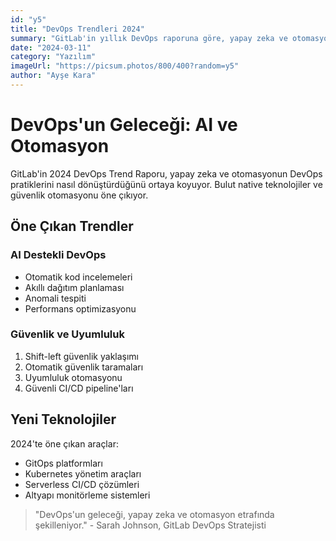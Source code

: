```yaml
---
id: "y5"
title: "DevOps Trendleri 2024"
summary: "GitLab'in yıllık DevOps raporuna göre, yapay zeka ve otomasyon araçları DevOps pratiklerini dönüştürüyor."
date: "2024-03-11"
category: "Yazılım"
imageUrl: "https://picsum.photos/800/400?random=y5"
author: "Ayşe Kara"
---
```


# DevOps'un Geleceği: AI ve Otomasyon

GitLab'in 2024 DevOps Trend Raporu, yapay zeka ve otomasyonun DevOps pratiklerini nasıl dönüştürdüğünü ortaya koyuyor. Bulut native teknolojiler ve güvenlik otomasyonu öne çıkıyor.

## Öne Çıkan Trendler

### AI Destekli DevOps
- Otomatik kod incelemeleri
- Akıllı dağıtım planlaması
- Anomali tespiti
- Performans optimizasyonu

### Güvenlik ve Uyumluluk
1. Shift-left güvenlik yaklaşımı
2. Otomatik güvenlik taramaları
3. Uyumluluk otomasyonu
4. Güvenli CI/CD pipeline'ları

## Yeni Teknolojiler

2024'te öne çıkan araçlar:
- GitOps platformları
- Kubernetes yönetim araçları
- Serverless CI/CD çözümleri
- Altyapı monitörleme sistemleri

> "DevOps'un geleceği, yapay zeka ve otomasyon etrafında şekilleniyor." - Sarah Johnson, GitLab DevOps Stratejisti 